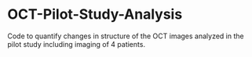 # OCT-Pilot-Study-Analysis
Code to quantify changes in structure of the OCT images analyzed in the pilot study including imaging of 4 patients.
